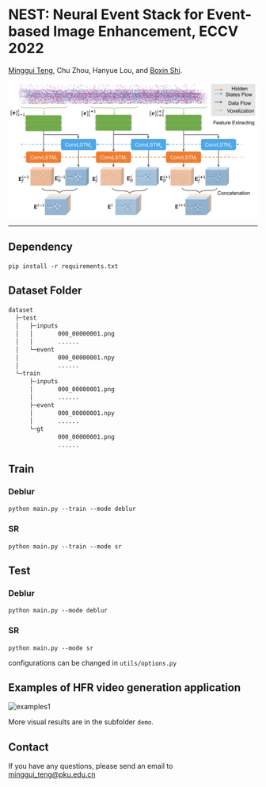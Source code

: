# **NEST: Neural Event Stack for Event-based Image Enhancement**, ECCV 2022

[Minggui Teng](https://tengminggui.cn/), Chu Zhou, Hanyue Lou, and [Boxin Shi](https://ci.idm.pku.edu.cn/).

![network](./demo/network.png)

___


## Dependency

```shell
pip install -r requirements.txt
```

## Dataset Folder

```
dataset
  ├─test
  │   ├─inputs  
  │   │       000_00000001.png
  │   │       ......   
  │   └─event
  │           000_00000001.npy
  │           ......
  └─train
      ├─inputs
      │       000_00000001.png
      │       ......     
      ├─event
      │       000_00000001.npy
      │       ......
      └─gt
              000_00000001.png
              ......               
```

## Train

### Deblur
```shell
python main.py --train --mode deblur 
```
### SR
```shell
python main.py --train --mode sr
```

## Test

### Deblur
```shell
python main.py --mode deblur 
```
### SR
```shell
python main.py --mode sr
```

configurations can be changed in `utils/options.py`

## Examples of HFR video generation application
![examples1](./demo/example-v1.gif)


More visual results are in the subfolder `demo`.


## Contact
If you have any questions, please send an email to minggui_teng@pku.edu.cn